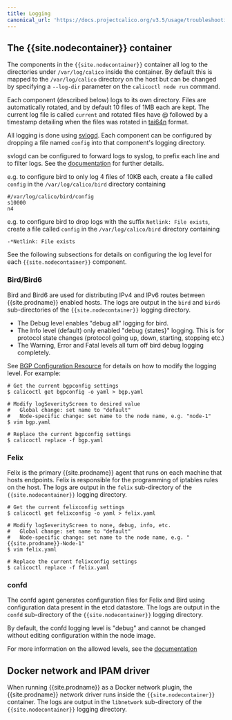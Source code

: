 ```yaml
---
title: Logging
canonical_url: 'https://docs.projectcalico.org/v3.5/usage/troubleshooting/logging'
---
```


## The {{site.nodecontainer}} container

The components in the `{{site.nodecontainer}}` container all log to the directories under
`/var/log/calico` inside the container.  By default this is mapped to the
`/var/log/calico` directory on the host but can be changed by specifying a
`--log-dir` parameter on the `calicoctl node run` command.

Each component (described below) logs to its own directory. Files are
automatically rotated, and by default 10 files of 1MB each are kept. The
current log file is called `current` and rotated files have @ followed by a
timestamp detailing when the files was rotated in [tai64n](http://cr.yp.to/libtai/tai64.html#tai64n) format.

All logging is done using [svlogd](http://smarden.org/runit/svlogd.8.html).
Each component can be configured by dropping a file named `config` into that
component's logging directory.

svlogd can be configured to forward logs to syslog, to prefix each line
and to filter logs.
See the [documentation](http://smarden.org/runit/svlogd.8.html) for further details.

e.g. to configure bird to only log 4 files of 10KB each, create a file called `config` in the `/var/log/calico/bird` directory containing
```shell
#/var/log/calico/bird/config
s10000
n4
```

e.g. to configure bird to drop logs with the suffix `Netlink: File exists`, create a file called `config` in the `/var/log/calico/bird` directory containing
```shell
-*Netlink: File exists
```

See the following subsections for details on configuring the log level for
each `{{site.nodecontainer}}` component.

### Bird/Bird6

Bird and Bird6 are used for distributing IPv4 and IPv6 routes between {{site.prodname}}
enabled hosts.  The logs are output in the `bird` and `bird6` sub-directories
of the `{{site.nodecontainer}}` logging directory.

* The Debug level enables "debug all" logging for bird.
* The Info level (default) only enabled "debug {states}" logging. This is for protocol state changes (protocol going up, down, starting, stopping etc.)
* The Warning, Error and Fatal levels all turn off bird debug logging completely.

See [BGP Configuration Resource](/{{page.version}}/reference/calicoctl/resources/bgpconfig) 
for details on how to modify the logging level. For example:

```
# Get the current bgpconfig settings
$ calicoctl get bgpconfig -o yaml > bgp.yaml

# Modify logSeverityScreen to desired value
#   Global change: set name to "default"
#   Node-specific change: set name to the node name, e.g. "node-1"
$ vim bgp.yaml

# Replace the current bgpconfig settings
$ calicoctl replace -f bgp.yaml
```

### Felix

Felix is the primary {{site.prodname}} agent that runs on each machine that hosts
endpoints.  Felix is responsible for the programming of iptables rules on the
host.  The logs are output in the `felix` sub-directory of the `{{site.nodecontainer}}`
logging directory.

```
# Get the current felixconfig settings
$ calicoctl get felixconfig -o yaml > felix.yaml

# Modify logSeverityScreen to none, debug, info, etc.
#   Global change: set name to "default"
#   Node-specific change: set name to the node name, e.g. "{{site.prodname}}-Node-1"
$ vim felix.yaml

# Replace the current felixconfig settings
$ calicoctl replace -f felix.yaml
```

### confd

The confd agent generates configuration files for Felix and Bird using
configuration data present in the etcd datastore.  The logs are output in the
`confd` sub-directory of the `{{site.nodecontainer}}` logging directory.

By default, the confd logging level is "debug" and cannot be changed without
editing configuration within the node image.

For more information on the allowed levels, see the
[documentation](https://github.com/kelseyhightower/confd/blob/master/docs/configuration-guide.md)

## Docker network and IPAM driver

When running {{site.prodname}} as a Docker network plugin, the {{site.prodname}} network driver runs
inside the `{{site.nodecontainer}}` container.  The logs are output in the `libnetwork` sub-directory
of the `{{site.nodecontainer}}` logging directory.
